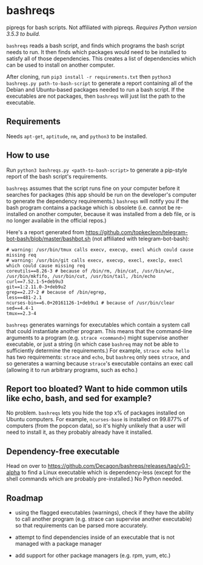 # bashreqs
pipreqs for bash scripts. Not affiliated with pipreqs. *Requires Python version 3.5.3 to build.*

 `bashreqs` reads a bash script, and finds which programs the bash script needs to run. It then finds which packages would need to be installed to satisfy all of those dependencies. This creates a list of dependencies which can be used to install on another computer.

After cloning, run `pip3 install -r requirements.txt` then `python3 bashreqs.py path-to-bash-script` to generate a report containing all of the Debian and Ubuntu-based packages needed to run a bash script. If the executables are not packages, then `bashreqs` will just list the path to the executable.

## Requirements

Needs `apt-get`, `aptitude`, `nm`, and `python3` to be installed.

## How to use

Run `python3 bashreqs.py <path-to-bash-script>` to generate a pip-style report of the bash script's requirements.

`bashreqs` assumes that the script runs fine on your computer before it searches for packages (this app should be run on the developer's computer to generate the dependency requirements.) `bashreqs` will notify you if the bash program contains a package which is obsolete (i.e. cannot be re-installed on another computer, because it was installed from a deb file, or is no longer available in the official repos.)

Here's a report generated from https://github.com/topkecleon/telegram-bot-bash/blob/master/bashbot.sh (not affiliated with telegram-bot-bash):


```
# warning: /usr/bin/tmux calls execv, execvp, execl which could cause missing req
# warning: /usr/bin/git calls execv, execvp, execl, execlp, execl which could cause missing req
coreutils==8.26-3 # because of /bin/rm, /bin/cat, /usr/bin/wc, /usr/bin/mkfifo, /usr/bin/cut, /usr/bin/tail, /bin/echo
curl==7.52.1-5+deb9u3
git==1:2.11.0-3+deb9u2
grep==2.27-2 # because of /bin/egrep,
less==481-2.1
ncurses-bin==6.0+20161126-1+deb9u1 # because of /usr/bin/clear
sed==4.4-1
tmux==2.3-4
```

`bashreqs` generates warnings for executables which contain a system call that could instantiate another program. This means that the command-line arguments to a program (e.g. `strace <command>`) might supervise another executable, or just a string (in which case `bashreq` may not be able to sufficiently determine the requirements.) For example, `strace echo hello` has two requirements: `strace` and `echo`, but `bashreq` only sees `strace`, and so generates a warning because `strace`'s executable contains an exec call (allowing it to run arbitrary programs, such as echo.)

## Report too bloated? Want to hide common utils like echo, bash, and sed for example?

No problem. `bashreqs` lets you hide the top x% of packages installed on Ubuntu computers. For example, `ncurses-base` is installed on 99.877% of computers (from the popcon data), so it's highly unlikely that a user will need to install it, as they probably already have it installed.

## Dependency-free executable

Head on over to https://github.com/Decagon/bashreqs/releases/tag/v0.1-alpha to find a Linux executable which is dependency-less (except for the shell commands which are probably pre-installed.) No Python needed.

## Roadmap

- using the flagged executables (warnings), check if they have the ability to call another program (e.g. strace can supervise another executable) so that requirements can be parsed more accurately.

- attempt to find dependencies inside of an executable that is not managed with a package manager

- add support for other package managers (e.g. rpm, yum, etc.)
